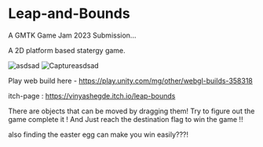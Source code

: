 # Leap-and-Bounds

A GMTK Game Jam 2023 Submission...

A 2D platform based statergy game. 

![asdsad](https://github.com/vinyashegde/Leap-and-Bounds/assets/46837876/2d39f130-bc5f-46d0-a9a4-ff6ab5bb61fd)
![Captureasdsad](https://github.com/vinyashegde/Leap-and-Bounds/assets/46837876/24e4af08-6bb9-479d-b517-04940bf51893)

Play web build here - https://play.unity.com/mg/other/webgl-builds-358318

itch-page : https://vinyashegde.itch.io/leap-bounds

There are objects that can be moved by dragging them!
Try to figure out the game complete it !
And Just reach the destination flag to win the game !!


also finding the easter egg can make you win easily???!

